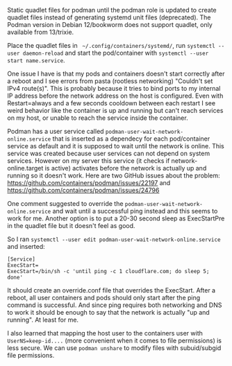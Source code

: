 Static quadlet files for podman until the podman role is updated to create quadlet files instead of generating systemd unit files (deprecated). The Podman version in Debian 12/bookworm does not support quadlet, only available from 13/trixie.

Place the quadlet files in ` ~/.config/containers/systemd/`, run `systemctl --user daemon-reload` and start the pod/container with `systemctl --user start name.service`.

One issue I have is that my pods and containers doesn't start correctly after a reboot and I see errors from pasta (rootless networking) "Couldn't set IPv4 route(s)". This is probably because it tries to bind ports to my internal IP address before the network address on the host is configured. Even with Restart=always and a few seconds cooldown between each restart I see weird behavior like the container is up and running but can't reach services on my host, or unable to reach the service inside the container.

Podman has a user service called `podman-user-wait-network-online.service` that is inserted as a dependecy for each pod/container service as default and it is supposed to wait until the network is online. This service was created because user services can not depend on system services. However on my server this service (it checks if network-online.target is active) activates before the network is actually up and running so it doesn't work. Here are two GitHub issues about the problem: https://github.com/containers/podman/issues/22197 and https://github.com/containers/podman/issues/24796

One comment suggested to override the `podman-user-wait-network-online.service` and wait until a successful ping instead and this seems to work for me. Another option is to put a 20-30 second sleep as ExecStartPre in the quadlet file but it doesn't feel as good.

So I ran `systemctl --user edit podman-user-wait-network-online.service` and inserted:

```
[Service]
ExecStart=
ExecStart=/bin/sh -c 'until ping -c 1 cloudflare.com; do sleep 5; done'
```

It should create an override.conf file that overrides the ExecStart. After a reboot, all user containers and pods should only start after the ping command is successful. And since ping requires both networking and DNS to work it should be enough to say that the network is actually "up and running". At least for me.

I also learned that mapping the host user to the containers user with `UserNS=keep-id....` (more convenient when it comes to file permissions) is less secure. We can use `podman unshare` to modify files with subuid/subgid file permissions.
